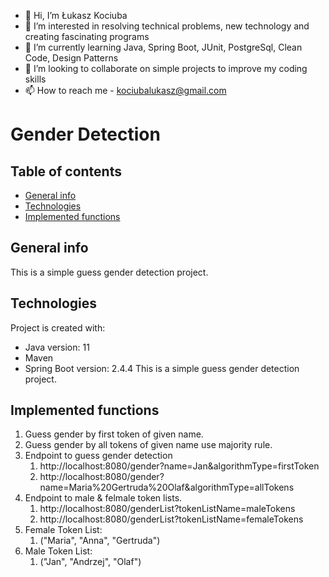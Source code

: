 - 👋 Hi, I’m Łukasz Kociuba
- 👀 I’m interested in resolving technical problems, new technology and creating fascinating programs
- 🌱 I’m currently learning Java, Spring Boot, JUnit, PostgreSql, Clean Code, Design Patterns
- 💞️ I’m looking to collaborate on simple projects to improve my coding skills
- 📫 How to reach me - kociubalukasz@gmail.com

# Gender Detection

## Table of contents
* [General info](#general-info)
* [Technologies](#technologies)
* [Implemented functions](#implemented-functions)

## General info
This is a simple guess gender detection project.
	
## Technologies
Project is created with:
* Java version: 11
* Maven
* Spring Boot version: 2.4.4
This is a simple guess gender detection project.

## Implemented functions
1. Guess gender by first token of given name.
1. Guess gender by all tokens of given name use majority rule.
1. Endpoint to guess gender detection
   1. http://localhost:8080/gender?name=Jan&algorithmType=firstToken
   1. http://localhost:8080/gender?name=Maria%20Gertruda%20Olaf&algorithmType=allTokens
1. Endpoint to male & felmale token lists.
   1. http://localhost:8080/genderList?tokenListName=maleTokens
   1. http://localhost:8080/genderList?tokenListName=femaleTokens
1. Female Token List:
   1. ("Maria", "Anna", "Gertruda")
1. Male Token List:
   1. ("Jan", "Andrzej", "Olaf")
